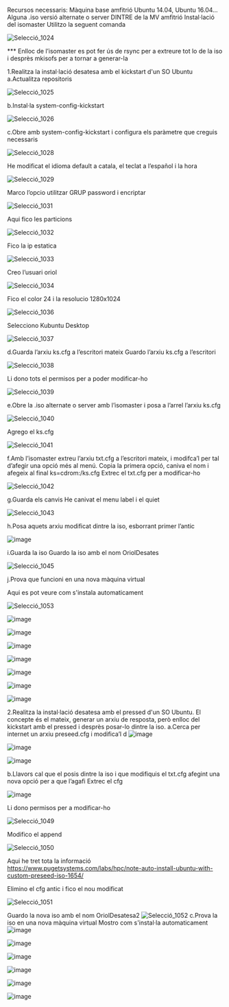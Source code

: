 Recursos necessaris:
Màquina base amfitrió Ubuntu 14.04, Ubuntu 16.04...
Alguna .iso versió alternate o server DINTRE de la MV amfitrió
Instal·lació del isomaster
Utilitzo la seguent comanda

![Selecció_1024](https://github.com/omarine12/MP05/assets/113585932/1197a413-d6b8-478b-8a87-d80fb93534c4)


*** Enlloc de l’isomaster es pot fer ús de rsync per a extreure tot lo de la iso i desprès mkisofs per a tornar a generar-la

1.Realitza la instal·lació desatesa amb el kickstart d'un SO Ubuntu
a.Actualitza repositoris

![Selecció_1025](https://github.com/omarine12/MP05/assets/113585932/cfae3da0-a5e0-4b7d-9ac5-763bf645b9d3)


b.Instal·la system-config-kickstart

![Selecció_1026](https://github.com/omarine12/MP05/assets/113585932/223a6d68-05f8-45e0-adb9-a77ede8df236)


c.Obre amb system-config-kickstart i configura els paràmetre que creguis necessaris


![Selecció_1028](https://github.com/omarine12/MP05/assets/113585932/ad4f64d6-acac-4c4d-8715-e0b8f798b100)


He modificat el idioma default a catala, el teclat a l’español i la hora

![Selecció_1029](https://github.com/omarine12/MP05/assets/113585932/1c7f6444-c49f-4b10-9010-bedb9f2cd606)


Marco l’opcio utilitzar GRUP password i encriptar 

![Selecció_1031](https://github.com/omarine12/MP05/assets/113585932/b120dd08-8e48-47aa-8cf1-689ca0f048f0)

Aqui fico les particions

![Selecció_1032](https://github.com/omarine12/MP05/assets/113585932/ef62d30f-b4c6-4fd2-9a49-afa724c4cceb)

Fico la ip estatica

![Selecció_1033](https://github.com/omarine12/MP05/assets/113585932/6aae4cca-4c58-428d-8968-69ce5a9c34e1)


Creo l’usuari oriol

![Selecció_1034](https://github.com/omarine12/MP05/assets/113585932/1ab6511c-2950-4482-a63c-3ad79aa28a68)

Fico el color 24 i la resolucio 1280x1024

![Selecció_1036](https://github.com/omarine12/MP05/assets/113585932/51e0f540-a4ec-4cbb-a1bf-4fb09f784734)

Selecciono Kubuntu Desktop

![Selecció_1037](https://github.com/omarine12/MP05/assets/113585932/1b2d1250-ae2c-4404-ad11-4f1cc8238a1c)

d.Guarda l’arxiu ks.cfg a l’escritori mateix
Guardo l’arxiu ks.cfg a l’escritori

![Selecció_1038](https://github.com/omarine12/MP05/assets/113585932/2fb66f38-81ba-4a7e-8e8c-34626f340e82)

Li dono tots el permisos per a poder modificar-ho

![Selecció_1039](https://github.com/omarine12/MP05/assets/113585932/a95570b8-3d22-4837-8ffb-e748593d2bd3)

e.Obre la .iso alternate o server amb l’isomaster i posa a l’arrel l’arxiu ks.cfg

![Selecció_1040](https://github.com/omarine12/MP05/assets/113585932/b080efc6-bafb-4da4-9ce1-1a2b3ec13fa5)


Agrego el ks.cfg

![Selecció_1041](https://github.com/omarine12/MP05/assets/113585932/e9cbf476-64bd-4f5d-82b3-ac24819a15ba)


f.Amb l’isomaster extreu l’arxiu txt.cfg a l’escritori mateix, i modifca’l per tal d’afegir una opció més al menú. Copia la primera opció, caniva el nom i afegeix al final ks=cdrom:/ks.cfg
Extrec el txt.cfg per a modificar-ho

![Selecció_1042](https://github.com/omarine12/MP05/assets/113585932/871d385f-9fe4-4976-ba85-8ce1ea52ba10)


g.Guarda els canvis
He canivat el menu label i el quiet

![Selecció_1043](https://github.com/omarine12/MP05/assets/113585932/da20e22f-01bf-495d-a4c8-29bb56e28227)


h.Posa aquets arxiu modificat dintre la iso, esborrant primer l’antic

![image](https://github.com/omarine12/MP05/assets/113585932/b861aa62-81af-4db0-8158-21b74c526158)



i.Guarda la iso
Guardo la iso amb el nom OriolDesates


![Selecció_1045](https://github.com/omarine12/MP05/assets/113585932/ccc59bfc-abd3-4e41-b0d6-30578219ba40)


j.Prova que funcioni en una nova màquina virtual

Aqui es pot veure com s'instala automaticament


![Selecció_1053](https://github.com/omarine12/MP05/assets/113585932/c7dac6a5-9f59-4ed6-afbd-9d2f0310f0c9)


![image](https://github.com/omarine12/MP05/assets/113585932/85199fad-88b1-4a5d-a0ff-8f47db9d16ad)

![image](https://github.com/omarine12/MP05/assets/113585932/5d02acfe-9496-48b8-8a17-4a6e66e47731)

![image](https://github.com/omarine12/MP05/assets/113585932/67ea366a-8622-4697-9f68-50c4131d72a2)

![image](https://github.com/omarine12/MP05/assets/113585932/2065932d-cdaf-49fe-b25a-51afe5171952)

![image](https://github.com/omarine12/MP05/assets/113585932/8617e7a3-bc94-4649-a3bc-af5c7194761d)

![image](https://github.com/omarine12/MP05/assets/113585932/10095daa-8c85-4221-8c76-a2629212d8ba)

![image](https://github.com/omarine12/MP05/assets/113585932/6ef59b74-ae6a-4935-b625-5d218e933542)


2.Realitza la instal·lació desatesa amb el pressed d'un SO Ubuntu. El concepte és el mateix, generar un arxiu de resposta, però enlloc del kickstart amb el pressed i desprès posar-lo dintre la iso.
a.Cerca per internet un arxiu preseed.cfg i modifica’l
d
![image](https://github.com/omarine12/MP05/assets/113585932/28ee790d-d23d-4384-afcb-1d26764e7a07)

![image](https://github.com/omarine12/MP05/assets/113585932/4cbd38cc-b848-448b-9df9-290fdd196749)

![image](https://github.com/omarine12/MP05/assets/113585932/3379798f-fcdf-4920-aa3f-066ec208118f)

b.Llavors cal que el posis dintre la iso i que modifiquis el txt.cfg afegint una nova opció per a que l’agafi
Extrec el cfg

![image](https://github.com/omarine12/MP05/assets/113585932/73733a96-be19-4d7f-84b3-1f14b1216548)

Li dono permisos per a modificar-ho

![Selecció_1049](https://github.com/omarine12/MP05/assets/113585932/5028e46a-6949-4dca-9398-9016286fe2a8)


Modifico el append

![Selecció_1050](https://github.com/omarine12/MP05/assets/113585932/0269bcfd-01fc-4262-afd7-08a32f445ac7)

Aqui he tret tota la informació
https://www.pugetsystems.com/labs/hpc/note-auto-install-ubuntu-with-custom-preseed-iso-1654/

Elimino el cfg antic i fico el nou modificat

![Selecció_1051](https://github.com/omarine12/MP05/assets/113585932/4ecf8e23-4616-4bcd-ba15-c9496227bd34)


Guardo la nova iso amb el nom OriolDesatesa2
![Selecció_1052](https://github.com/omarine12/MP05/assets/113585932/8caa367c-a5d8-47bd-a54a-9b8aa020fe5b)
c.Prova la iso en una nova màquina virtual
Mostro com s'instal·la automaticament
![image](https://github.com/omarine12/MP05/assets/113585932/6829ac8a-26f8-424a-a377-a58a8a63d5d5)

![image](https://github.com/omarine12/MP05/assets/113585932/21c41883-c44f-4d6b-a0eb-6618464ca373)

![image](https://github.com/omarine12/MP05/assets/113585932/63c3d0a6-58b7-4d26-a213-4094f3503eb6)

![image](https://github.com/omarine12/MP05/assets/113585932/09af2b65-f435-4383-a938-ff3bd7d994fb)

![image](https://github.com/omarine12/MP05/assets/113585932/69415d38-ebf3-428c-90c6-9ee3b75862ff)

![image](https://github.com/omarine12/MP05/assets/113585932/0a956ae9-980b-4862-95cd-ab94cc630993)
